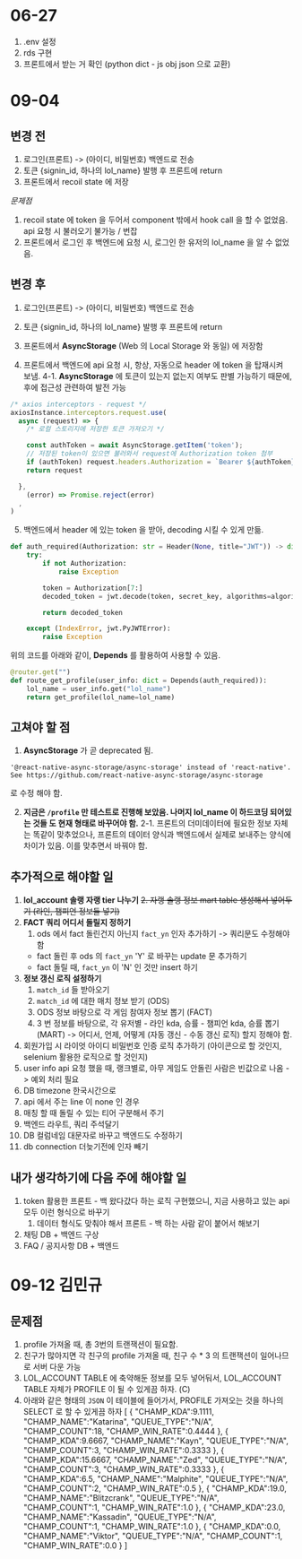 # 06-27
1. .env 설정
2. rds 구현
3. 프론트에서 받는 거 확인 (python dict - js obj json 으로 교환)

# 09-04
## 변경 전
1. 로그인(프론트) -> (아이디, 비밀번호) 백엔드로 전송
2. 토큰 {signin_id, 하나의 lol_name} 발행 후 프론트에 return
3. 프론트에서 recoil state 에 저장

*문제점*
   1. recoil state 에 token 을 두어서 component 밖에서 hook call 을 할 수 없었음. api 요청 시 불러오기 불가능 / 번잡
   2. 프론트에서 로그인 후 백엔드에 요청 시, 로그인 한 유저의 lol_name 을 알 수 없었음.

## 변경 후
1. 로그인(프론트) -> (아이디, 비밀번호) 백엔드로 전송
2. 토큰 {signin_id, 하나의 lol_name} 발행 후 프론트에 return
3. 프론트에서 **AsyncStorage** (Web 의 Local Storage 와 동일) 에 저장함

4. 프론트에서 백엔드에 api 요청 시, 항상, 자동으로 header 에 token 을 탑재시켜 보냄. 
   4-1. **AsyncStorage** 에 토큰이 있는지 없는지 여부도 판별 가능하기 때문에, 후에 접근성 관련하여 발전 가능

```js
/* axios interceptors - request */
axiosInstance.interceptors.request.use(
  async (request) => {
    /* 로컬 스토리지에 저장한 토큰 가져오기 */

    const authToken = await AsyncStorage.getItem('token');
    // 저장된 token이 있으면 불러와서 request에 Authorization token 첨부
    if (authToken) request.headers.Authorization = `Bearer ${authToken}`
    return request

  },
    (error) => Promise.reject(error)
  ,
)
```

5. 백엔드에서 header 에 있는 token 을 받아, decoding 시킬 수 있게 만듦.

```py
def auth_required(Authorization: str = Header(None, title="JWT")) -> dict:
    try:
        if not Authorization:
            raise Exception

        token = Authorization[7:]
        decoded_token = jwt.decode(token, secret_key, algorithms=algorithm)

        return decoded_token

    except (IndexError, jwt.PyJWTError):
        raise Exception
```

위의 코드를 아래와 같이, **Depends** 를 활용하여 사용할 수 있음.

```py
@router.get("")
def route_get_profile(user_info: dict = Depends(auth_required)):
    lol_name = user_info.get("lol_name")
    return get_profile(lol_name=lol_name)
```

## 고쳐야 할 점
1. **AsyncStorage** 가 곧 deprecated 됨. 

`'@react-native-async-storage/async-storage' instead of 'react-native'. See https://github.com/react-native-async-storage/async-storage`

로 수정 해야 함.

2. **지금은 `/profile` 만 테스트로 진행해 보았음. 나머지 lol_name 이 하드코딩 되어있는 것들 도 현재 형태로 바꾸어야 함.**
   2-1. 프론트의 더미데이터에 필요한 정보 자체는 똑같이 맞추었으나, 프론트의 데이터 양식과 백엔드에서 실제로 보내주는 양식에 차이가 있음. 
       이를 맞추면서 바꿔야 함. 

## 추가적으로 해야할 일
1. **lol_account 솔랭 자랭 tier 나누기**
~~2. 자랭 솔랭 정보 mart table 생성해서 넣어두기 (라인, 챔피언 정보들 넣기)~~
3. **FACT 쿼리 어디서 돌릴지 정하기**
   1. ods 에서 fact 돌린건지 아닌지 `fact_yn` 인자 추가하기 
   -> 쿼리문도 수정해야함
   - fact 돌린 후 ods 의 `fact_yn` 'Y' 로 바꾸는 update 문 추가하기
   - fact 돌릴 때, `fact_yn` 이 'N' 인 것만 insert 하기
4. **정보 갱신 로직 설정하기**
   1. `match_id` 들 받아오기
   2. `match_id` 에 대한 매치 정보 받기 (ODS)
   3. ODS 정보 바탕으로 각 게임 참여자 정보 뽑기 (FACT)
   4. 3 번 정보를 바탕으로, 각 유저별 - 라인 kda, 승률 - 챔피언 kda, 승률 뽑기 (MART)
   -> 어디서, 언제, 어떻게 (자동 갱신 - 수동 갱신 로직) 할지 정해야 함.
5. 회원가입 시 라이엇 아이디 비밀번호 인증 로직 추가하기 (아이콘으로 할 것인지, selenium 활용한 로직으로 할 것인지)
6. user info api 요청 했을 때, 랭크별로, 아무 게임도 안돌린 사람은 빈값으로 나옴 -> 예외 처리 필요
7. DB timezone 한국시간으로
8. api 에서 주는 line 이 none 인 경우
9.  매칭 할 때 돌릴 수 있는 티어 구분해서 주기 
10. 백엔드 라우트, 쿼리 주석달기
11. DB 컬럼네임 대문자로 바꾸고 백엔드도 수정하기
12. db connection 더늦기전에 인자 빼기

## 내가 생각하기에 다음 주에 해야할 일
1. token 활용한 프론트 - 백 왔다갔다 하는 로직 구현했으니, 지금 사용하고 있는 api 모두 이런 형식으로 바꾸기
   1. 데이터 형식도 맞춰야 해서 프론트 - 백 하는 사람 같이 붙어서 해보기
2. 채팅 DB + 백엔드 구상
3. FAQ / 공지사항 DB + 백엔드


# 09-12 김민규
## 문제점
1. profile 가져올 때, 총 3번의 트랜잭션이 필요함.
2. 친구가 많아지면 각 친구의 profile 가져올 때, 친구 수 * 3 의 트랜잭션이 일어나므로 서버 다운 가능
3. LOL_ACCOUNT TABLE 에 축약해둔 정보를 모두 넣어둬서, LOL_ACCOUNT TABLE 자체가 PROFILE 이 될 수 있게끔 하자. (C)
4. 아래와 같은 형태의 `JSON` 이 테이블에 들어가서, PROFILE 가져오는 것을 하나의 SELECT 로 할 수 있게끔 하자 
  [
   {
      "CHAMP_KDA":9.1111,
      "CHAMP_NAME":"Katarina",
      "QUEUE_TYPE":"N/A",
      "CHAMP_COUNT":18,
      "CHAMP_WIN_RATE":0.4444
   },
   {
      "CHAMP_KDA":9.6667,
      "CHAMP_NAME":"Kayn",
      "QUEUE_TYPE":"N/A",
      "CHAMP_COUNT":3,
      "CHAMP_WIN_RATE":0.3333
   },
   {
      "CHAMP_KDA":15.6667,
      "CHAMP_NAME":"Zed",
      "QUEUE_TYPE":"N/A",
      "CHAMP_COUNT":3,
      "CHAMP_WIN_RATE":0.3333
   },
   {
      "CHAMP_KDA":6.5,
      "CHAMP_NAME":"Malphite",
      "QUEUE_TYPE":"N/A",
      "CHAMP_COUNT":2,
      "CHAMP_WIN_RATE":0.5
   },
   {
      "CHAMP_KDA":19.0,
      "CHAMP_NAME":"Blitzcrank",
      "QUEUE_TYPE":"N/A",
      "CHAMP_COUNT":1,
      "CHAMP_WIN_RATE":1.0
   },
   {
      "CHAMP_KDA":23.0,
      "CHAMP_NAME":"Kassadin",
      "QUEUE_TYPE":"N/A",
      "CHAMP_COUNT":1,
      "CHAMP_WIN_RATE":1.0
   },
   {
      "CHAMP_KDA":0.0,
      "CHAMP_NAME":"Viktor",
      "QUEUE_TYPE":"N/A",
      "CHAMP_COUNT":1,
      "CHAMP_WIN_RATE":0.0
   }
]